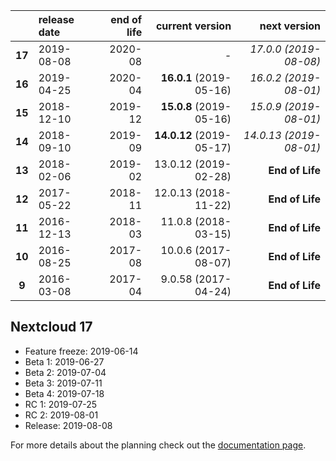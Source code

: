 

|        | release date      | end of life      | current version          | next version
|:------:|:------------------|-----------------:|-------------------------:|---------------------------:
| **17** | 2019-08-08        | 2020-08          | *-*                      | *17.0.0 (2019-08-08)*
| **16** | 2019-04-25        | 2020-04          | **16.0.1** (2019-05-16)  | *16.0.2 (2019-08-01)*
| **15** | 2018-12-10        | 2019-12          | **15.0.8** (2019-05-16)  | *15.0.9 (2019-08-01)*
| **14** | 2018-09-10        | 2019-09          | **14.0.12** (2019-05-17) | *14.0.13 (2019-08-01)*
| **13** | 2018-02-06        | 2019-02          | 13.0.12 (2019-02-28)     | **End of Life**
| **12** | 2017-05-22        | 2018-11          | 12.0.13 (2018-11-22)     | **End of Life**
| **11** | 2016-12-13        | 2018-03          | 11.0.8 (2018-03-15)      | **End of Life**
| **10** | 2016-08-25        | 2017-08          | 10.0.6 (2017-08-07)      | **End of Life**
|  **9** | 2016-03-08        | 2017-04          | 9.0.58 (2017-04-24)      | **End of Life**
 
## Nextcloud 17

* Feature freeze: 2019-06-14
* Beta 1: 2019-06-27
* Beta 2: 2019-07-04
* Beta 3: 2019-07-11
* Beta 4: 2019-07-18
* RC 1: 2019-07-25
* RC 2: 2019-08-01
* Release: 2019-08-08


For more details about the planning check out the [documentation page](https://docs.nextcloud.com/server/stable/admin_manual/release_schedule.html).